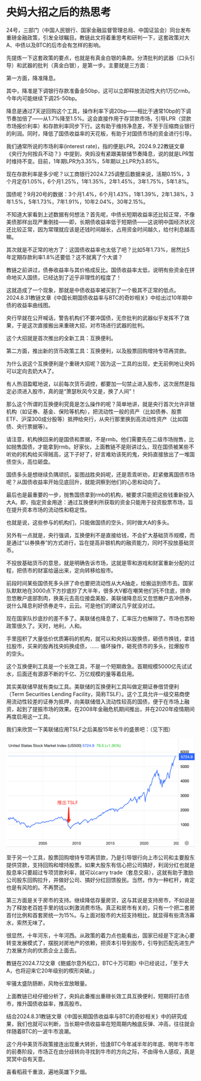 # 央妈大招之后的热思考

24号，三部门（中国人民银行、国家金融监督管理总局、中国证监会）同台发布重磅金融政策，引发全球瞩目。教链此文将着重思考和研判一下，这套政策对大A、中债以及BTC的后市会有怎样的影响。

先提炼一下这套政策的要点，也就是有真金白银的条款。分清批判的武器（口头引导）和武器的批判（真金白银），是第一步。主要就是三方面：

第一方面，降准降息。

其中，降准是下调银行存款准备金50bp，这可以立即释放流动性大约1万亿rmb。今年内可能继续下调25-50bp。

降息是通过7天逆回购这个工具，操作利率下调20bp——相比于通常10bp的下调节奏加倍了——从1.7%降至1.5%。这会直接作用于存贷款市场，引导LPR（贷款市场报价利率）和存款利率同步下行。这有助于维持净息差，不至于压缩商业银行的利润。同时，降低了国债收益率的天花板，有助于对国债市场的资金进行引导。

我们通常所说的市场利率(interest rate)，指的便是LPR。2024.9.22教链文章《央行为何按兵不动？》中提到，央妈没有紧跟美联储节奏降息，说的就是LPR暂时维持不变。目前，1年期LPR为3.35%，5年期以上LPR为3.85%。

现在存款利率是多少呢？以工商银行2024.7.25调整后数据来说，活期0.15%，3个月定存1.05%，6个月1.25%，1年1.35%，2年1.45%，3年1.75%，5年1.8%。

国债呢？9月20号的数据：3个月1.4%，6个月1.43%，1年1.39%，2年1.38%，3年1.5%，5年1.73%，7年1.91%，10年2.04%，30年2.15%。

不知道大家看到上述数据有何想法？首先呢，中债长短期收益率还比较正常，不像美债那样出现严重倒挂——即，长期债收益率低于短期债——这说明中国经济状况还比较正常，因为常理就应该是还钱时间越长，占用资金时间越久，给付利息越高嘛。

其次就是不正常的地方了：这国债收益率也太低了吧？比如5年1.73%，居然比5年定期存款利率1.8%还要低？这不就离了个大谱？

教链之前讲过，债券收益率与其价格成反比。国债收益率太低，说明有些资金在拼命地买入国债，已经达到了近乎非理性的程度了！

这就造成了一个现象，那就是中债收益率被买到了一个极其不正常的低点。2024.8.31教链文章《中国长期国债收益率与BTC的奇妙相关》中给出过10年期中债的收益率曲线图。

央行早就在公开喊话，警告机构们不要冲国债，无奈批判的武器似乎发挥不了效果，于是这次直接搬出来重磅大招，对市场进行武器的批判。

这个大招就是首次推出的全新工具：互换便利。

第二方面，推出新的货币政策工具：互换便利，以及股票回购增持专项再贷款。

为什么说这个互换便利是个重磅大招呢？因为这一工具的出现，史无前例地让央妈可以定向去奶大A了。

有人热泪盈眶地说，以前每次货币调控，都要加一句禁止进入股市，这次居然是指定必须进入股市，真的是“萧瑟秋风今又是，换了人间”！

那么这个所谓的互换便利究竟是怎么操作的呢？简单地讲，就是央行首次允许非银机构（如证券、基金、保险等机构），把流动性一般的资产（比如债券、股票ETF、沪深300成分股等）抵押给央行，从央行那里换到高流动性资产（比如国债、央行票据等）。

请注意，机构换回来的是国债和票据，不是rmb。他们需要先在二级市场抛售，比如抛售国债，才能拿到rmb。好家伙，上面教链不是刚讲过么，现在国债被某些不听劝的机构给买得贼高，这下子好了，好言难劝该死的鬼，央妈直接放出了一堆国债空头，高位砸盘。

国债多头是想继续负隅顽抗，妄图战胜央妈呢，还是乖乖听劝，赶紧撤离国债市场呢？从国债收益率开始见底回升，就能洞察到他们的心思和动向了。

最后也是最重要的一步，抛售国债拿到rmb的机构，被要求只能把这些钱重新投入大A。即，指定资金用途：通过互换便利所获取的资金只能用于投资股票市场，旨在提升资本市场的流动性和稳定性。

也就是说，这些参与的机构们，只能做国债的空头，同时做大A的多头。

另外有一点就是，央行强调，互换便利不是直接给钱，不会扩大基础货币规模，而是通过“以券换券”的方式进行，旨在提高非银机构的融资能力，同时不投放基础货币。

不投放基础货币的意思，就是明确告诉市场，这就是零和游戏和财富重新分配的过程，把债市的财富给逼出来，定向转移给股市。

前段时间某些国债死多头拼了命也要把流动性从大A抽走，给搬运到债市去。国家队默默地在3000点下方抄底抄了大半年，很多大V都在嘲笑他们托不住底，拼命忽悠散户底部割肉，换美元去高位接盘美股，美联储降息后又忽悠散户去冲债券，说什么降息利好债券走牛，云云。可是他们的建议几乎就没对过。

现在国家队抄底抄的差不多了。美联储也降息了，汇率压力也解除了。市场也苦盼政策很久了。天时，地利，人和。

手里囤积了大量低价优质筹码的机构，就可以和央妈以股换债，砸债市换钱，拿钱拉股市，买来的股再找央妈换成债，…… 循环操作，砸死债市的多头，拉爆股市的空头。

这个互换便利工具是一个长效工具，不是一个短期救急。首期规模5000亿先试试水，后面还有源源不断的千亿、万亿规模的量等着启用。

其实美联储早就有类似工具。美联储的互换便利工具叫做定期证券借贷便利（Term Securities Lending Facility，简称TSLF）。这个工具允许一级交易商使用流动性较差的证券为抵押，向美联储借入流动性较高的国债，便于在市场上融资，起到了提振市场的效果。在2008年金融危机期间推出，并在2020年疫情期间再度启用这一工具。

我们来欣赏一下美联储应用TSLF之后美股15年长牛的盛景吧：（见下图）

![](2024-09-25-A01.png)

至于另一个工具，股票回购增持专项再贷款，乃是引导银行向上市公司和主要股东提供贷款，支持回购和增持股票。如果大股东有信心把公司搞好，利润分红也就是股息率只要超过专项贷款利率，就可以carry trade（套息交易），这就有助于激励公司股东回购拉升，并做好公司、搞好分红回馈股民。当然，作为一种杠杆，肯定也是有风险的。不再赘述。

第三方面是关于房市的支持。继续降低存量房贷，这与其说是支持房市，不如说是为了释放老百姓手里的钱以刺激消费市场。真正和房市有关的，只有一个把二套房首付比例和首套房统一为15%。与上面对股市的大招支持相比，就显得有些清汤寡水，索然无味了。

很显然，十年河东，十年河西。从政策的着力点也能看出，国家已经是下定决心要转变发展模式了，摆脱对房地产的依赖，把资本引导到股市，引导到匹配先进生产力发展方向的优质企业上面去。

教链在2024.7.12文章《鲍威尔意外松口，BTC十万可期》中已经说过，「至于大A，也将迎来它20年级别的楔形突破。」

牢骚太盛防肠断，风物长宜放眼量。

上面教链已经仔细分析了，央妈此番推出重磅长效工具互换便利，短期将打击债市，推升国债收益率，推高股市。

结合2024.8.31教链文章《中国长期国债收益率与BTC的奇妙相关》中的研究成果，我们也就可以判断，当长期中债收益率在短周期内触底反弹、冲高，往往就会伴随着BTC的一波牛市浪潮。

这个月中美货币政策接连出现重大转折，恰逢BTC今年减半年的年底、明年牛市年的前奏阶段，市场正在由分歧转向寻找到牛市的方向之际，不由得令人感叹，真是冥冥中自有天意。

喜看稻菽千重浪，遍地英雄下夕烟。
